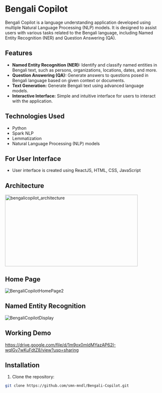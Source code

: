 # Bengali Copilot

Bengali Copilot is a language understanding application developed using multiple Natural Language Processing (NLP) models. It is designed to assist users with various tasks related to the Bengali language, including Named Entity Recognition (NER) and Question Answering (QA).

## Features

- **Named Entity Recognition (NER):** Identify and classify named entities in Bengali text, such as persons, organizations, locations, dates, and more.
- **Question Answering (QA):** Generate answers to questions posed in Bengali language based on given context or documents.
- **Text Generation:** Generate Bengali text using advanced language models.
- **Interactive Interface:** Simple and intuitive interface for users to interact with the application.

## Technologies Used

- Python
- Spark NLP
- Lemmatization
- Natural Language Processing (NLP) models

## For User Interface
- User interface is created using ReactJS, HTML, CSS, JavaScript

## Architecture
<img width="437" height="236" alt="bengalicopilot_architecture" src="https://github.com/user-attachments/assets/7d66e346-efe9-400a-ad70-4d25da9f78a9" />

## Home Page
![BengaliCopilotHomePage2](https://github.com/smn-mndl/Bengali-Copilot/assets/45252675/7551eff9-5281-4d39-8ae5-486988216890)

## Named Entity Recognition 
![BengaliCopilotDisplay](https://github.com/user-attachments/assets/a6c16b1c-1c2e-408e-a5a3-a3e6c6cd8838)

## Working Demo
https://drive.google.com/file/d/1m9ox0mldMYazAP62I-wqIGv7wKuFdtZ8/view?usp=sharing

## Installation

1. Clone the repository:

```bash
git clone https://github.com/smn-mndl/Bengali-Copilot.git


